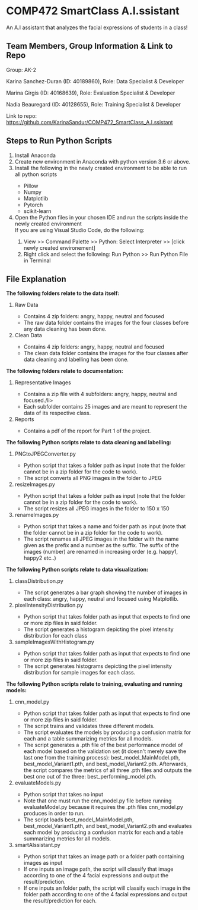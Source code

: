 # COMP472 SmartClass A.I.ssistant
An A.I assistant that analyzes the facial expressions of students in a class!

## Team Members, Group Information & Link to Repo

Group: AK-2

Karina Sanchez-Duran (ID: 40189860), Role: Data Specialist & Developer

Marina Girgis (ID: 40168639), Role: Evaluation Specialist & Developer

Nadia Beauregard (ID: 40128655), Role: Training Specialist & Developer

Link to repo: https://github.com/KarinaSandur/COMP472_SmartClass_A.I.ssistant

## Steps to Run Python Scripts

<ol type="1">
  <li>Install Anaconda</li>
  <li>Create new environment in Anaconda with python version 3.6 or above.</li>
  <li>Install the following in the newly created environment to be able to run all python scripts</li>
    <ul>
      <li>Pillow</li>
      <li>Numpy</li>
      <li>Matplotlib</li>
      <li>Pytorch</li>
      <li>scikit-learn</li>
    </ul>
  <li>Open the Python files in your chosen IDE and run the scripts inside the newly created environment</li>
  If you are using Visual Studio Code, do the following:
    <ol>
      <li>View >> Command Palette >> Python: Select Interpreter >> [click newly created environement] </li>
      <li>Right click and select the following: Run Python >> Run Python File in Terminal</li>
    </ol>
  
</ol>

## File Explanation

<strong>The following folders relate to the data itself:</strong>

<ol type="1">
  <li>Raw Data</li>
  <ul>
    <li>Contains 4 zip folders: angry, happy, neutral and focused</li>
    <li>The raw data folder contains the images for the four classes before any data cleaning has been done.</li>
  </ul>
  
  <li>Clean Data</li>
  <ul>
    <li>Contains 4 zip folders: angry, happy, neutral and focused</li>
    <li>The clean data folder contains the images for the four classes after data cleaning and labelling has been done.</li>
  </ul>
</ol>

<strong>The following folders relate to documentation:</strong>
<ol type="1">
  <li>Representative Images</li>
  <ul>
    <li>Contains a zip file with 4 subfolders: angry, happy, neutral and focused./li>
    <li>Each subfolder contains 25 images and are meant to represent the data of its respective class.</li>
  </ul>
  
  <li>Reports</li>
  <ul>
    <li>Contains a pdf of the report for Part 1 of the project.</li>
  </ul>
</ol>

<strong>The following Python scripts relate to data cleaning and labelling:</strong>

<ol type="1">
  <li>PNGtoJPEGConverter.py</li>
  <ul>
    <li>Python script that takes a folder path as input (note that the folder cannot be in a zip folder for the code to work).</li>
    <li>The script converts all PNG images in the folder to JPEG</li>
  </ul>
  
  <li>resizeImages.py</li>
  <ul>
    <li>Python script that takes a folder path as input (note that the folder cannot be in a zip folder for the code to work).</li>
    <li>The script resizes all JPEG images in the folder to 150 x 150</li>
  </ul>

  <li>renameImages.py</li>
  <ul>
    <li>Python script that takes a name and folder path as input (note that the folder cannot be in a zip folder for the code to work).</li>
    <li>The script renames all JPEG images in the folder with the name given as the prefix and a number as the suffix. The suffix of the images (number) are renamed in increasing order (e.g. happy1, happy2 etc..)</li>
    
  </ul>
</ol>

<strong>The following Python scripts relate to data visualization:</strong>

<ol type="1">
  <li>classDistribution.py</li>
  <ul>
    <li>The script generates a bar graph showing the number of images in each class: angry, happy, neutral and focused using Matplotlib.</li>
  </ul>
  
  <li>pixelIntensityDistribution.py</li>
  <ul>
    <li>Python script that takes folder path as input that expects to find one or more zip files in said folder.</li>
    <li>The script generates a histogram depicting the pixel intensity distribution for each class</li>
  </ul>

  <li>sampleImagesWithHistogram.py</li>
  <ul>
    <li>Python script that takes folder path as input that expects to find one or more zip files in said folder.</li>
    <li>The script generates histograms depicting the pixel intensity distribution for sample images for each class.</li>
  </ul>
  
</ol>

<strong>The following Python scripts relate to training, evaluating and running models:</strong>

<ol type="1">
  <li>cnn_model.py</li>
  <ul>
    <li>Python script that takes folder path as input that expects to find one or more zip files in said folder.</li>
    <li>The script trains and validates three different models.</li>
    <li>The script evaluates the models by producing a confusion matrix for each and a table summarizing metrics for all models.</li>
    <li>The script generates a .pth file of the best performance model of each model based on the validation set (it doesn't merely save the last one from the training process): best_model_MainModel.pth, best_model_Variant1.pth, and best_model_Variant2.pth. Afterwards, the script compares the metrics of all three .pth files and outputs the best one out of the three: best_performing_model.pth.</li>
  </ul>
  
  <li>evaluateModels.py</li>
  <ul>
    <li>Python script that takes no input</li>
    <li>Note that one must run the cnn_model.py file before running evaluateModel.py because it requires the .pth files cnn_model.py produces in order to run.</li>
    <li>The script loads best_model_MainModel.pth, best_model_Variant1.pth, and best_model_Variant2.pth and evaluates each model by producing a confusion matrix for each and a table summarizing metrics for all models.</li>
  </ul>

  <li>smartAIssistant.py</li>
  <ul>
    <li>Python script that takes an image path or a folder path containing images as input</li>
    <li>If one inputs an image path, the script will classify that image according to one of the 4 facial expressions and output the result/prediction.</li>
    <li>If one inputs an folder path, the script will classify each image in the folder path according to one of the 4 facial expressions and output the result/prediction for each.</li>
  </ul>
  
</ol>


